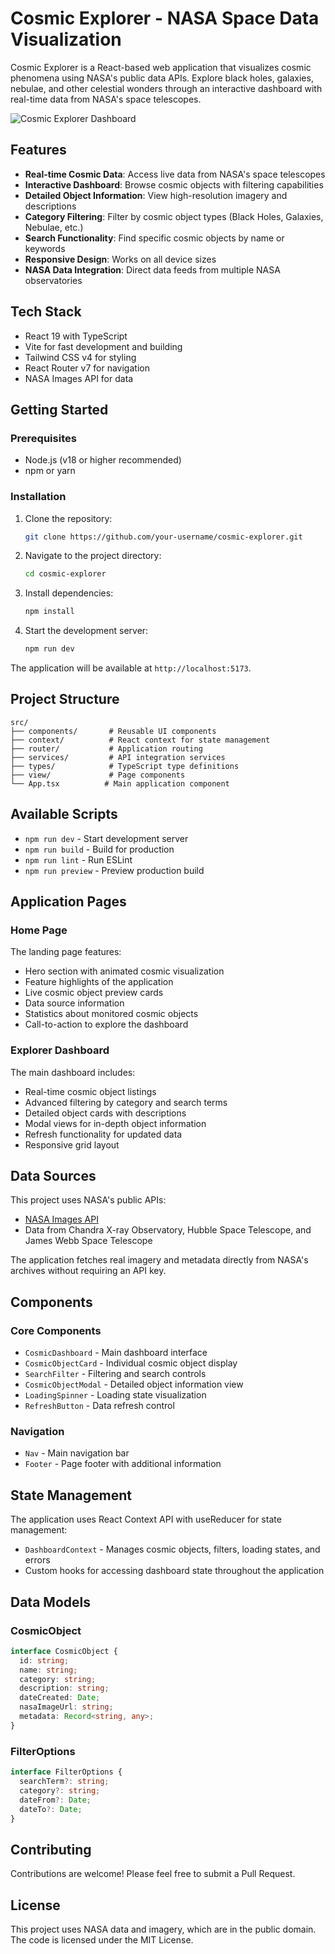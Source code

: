 # Cosmic Explorer - NASA Space Data Visualization

Cosmic Explorer is a React-based web application that visualizes cosmic phenomena using NASA's public data APIs. Explore black holes, galaxies, nebulae, and other celestial wonders through an interactive dashboard with real-time data from NASA's space telescopes.

![Cosmic Explorer Dashboard](https://images-assets.nasa.gov/image/PIA23370/PIA23370~medium.jpg)

## Features

- **Real-time Cosmic Data**: Access live data from NASA's space telescopes
- **Interactive Dashboard**: Browse cosmic objects with filtering capabilities
- **Detailed Object Information**: View high-resolution imagery and descriptions
- **Category Filtering**: Filter by cosmic object types (Black Holes, Galaxies, Nebulae, etc.)
- **Search Functionality**: Find specific cosmic objects by name or keywords
- **Responsive Design**: Works on all device sizes
- **NASA Data Integration**: Direct data feeds from multiple NASA observatories

## Tech Stack

- React 19 with TypeScript
- Vite for fast development and building
- Tailwind CSS v4 for styling
- React Router v7 for navigation
- NASA Images API for data

## Getting Started

### Prerequisites

- Node.js (v18 or higher recommended)
- npm or yarn

### Installation

1. Clone the repository:
   ```bash
   git clone https://github.com/your-username/cosmic-explorer.git
   ```

2. Navigate to the project directory:
   ```bash
   cd cosmic-explorer
   ```

3. Install dependencies:
   ```bash
   npm install
   ```

4. Start the development server:
   ```bash
   npm run dev
   ```

The application will be available at `http://localhost:5173`.

## Project Structure

```
src/
├── components/       # Reusable UI components
├── context/          # React context for state management
├── router/           # Application routing
├── services/         # API integration services
├── types/            # TypeScript type definitions
├── view/             # Page components
└── App.tsx          # Main application component
```

## Available Scripts

- `npm run dev` - Start development server
- `npm run build` - Build for production
- `npm run lint` - Run ESLint
- `npm run preview` - Preview production build

## Application Pages

### Home Page
The landing page features:
- Hero section with animated cosmic visualization
- Feature highlights of the application
- Live cosmic object preview cards
- Data source information
- Statistics about monitored cosmic objects
- Call-to-action to explore the dashboard

### Explorer Dashboard
The main dashboard includes:
- Real-time cosmic object listings
- Advanced filtering by category and search terms
- Detailed object cards with descriptions
- Modal views for in-depth object information
- Refresh functionality for updated data
- Responsive grid layout

## Data Sources

This project uses NASA's public APIs:
- [NASA Images API](https://images.nasa.gov/)
- Data from Chandra X-ray Observatory, Hubble Space Telescope, and James Webb Space Telescope

The application fetches real imagery and metadata directly from NASA's archives without requiring an API key.

## Components

### Core Components
- `CosmicDashboard` - Main dashboard interface
- `CosmicObjectCard` - Individual cosmic object display
- `SearchFilter` - Filtering and search controls
- `CosmicObjectModal` - Detailed object information view
- `LoadingSpinner` - Loading state visualization
- `RefreshButton` - Data refresh control

### Navigation
- `Nav` - Main navigation bar
- `Footer` - Page footer with additional information

## State Management

The application uses React Context API with useReducer for state management:
- `DashboardContext` - Manages cosmic objects, filters, loading states, and errors
- Custom hooks for accessing dashboard state throughout the application

## Data Models

### CosmicObject
```typescript
interface CosmicObject {
  id: string;
  name: string;
  category: string;
  description: string;
  dateCreated: Date;
  nasaImageUrl: string;
  metadata: Record<string, any>;
}
```

### FilterOptions
```typescript
interface FilterOptions {
  searchTerm?: string;
  category?: string;
  dateFrom?: Date;
  dateTo?: Date;
}
```

## Contributing

Contributions are welcome! Please feel free to submit a Pull Request.

## License

This project uses NASA data and imagery, which are in the public domain. The code is licensed under the MIT License.
